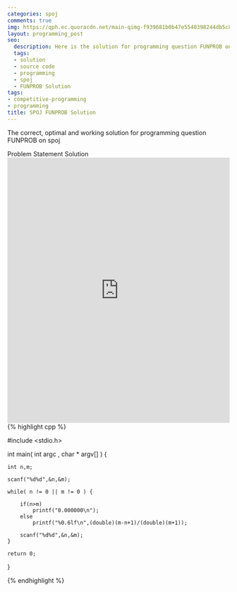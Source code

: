 ```yaml
---
categories: spoj
comments: true
img: https://qph.ec.quoracdn.net/main-qimg-f939681b0b47e5540398244db5c8966f?convert_to_webp=true
layout: programming_post
seo:
  description: Here is the solution for programming question FUNPROB on spoj
  tags:
  - solution
  - source code
  - programming
  - spoj
  - FUNPROB Solution
tags:
- competitive-programming
- programming
title: SPOJ FUNPROB Solution
---
```

The correct, optimal and working solution for programming question FUNPROB on spoj

<div class="ui secondary pointing large menu">
  <a class="grey item" data-tab="problem-statement">
    Problem Statement
  </a>
  <a class="active item grey" data-tab="solution">
    Solution
  </a>
</div>
<div class="ui bottom attached tab" data-tab="problem-statement">
    <iframe src="http://www.spoj.com/problems/FUNPROB/" width="100%" height="600px" style="overflow: scroll; border: none;"></iframe>
</div>
<div class="ui bottom attached active tab" data-tab="solution">
{% highlight cpp %}

#include <stdio.h>

int main( int argc , char * argv[] ) {

	int n,m;

	scanf("%d%d",&n,&m);

	while( n != 0 || m != 0 ) {

		if(n>m)
			printf("0.000000\n");
		else
			printf("%0.6lf\n",(double)(m-n+1)/(double)(m+1));
	
		scanf("%d%d",&n,&m);
	}

	return 0;
}


{% endhighlight %}
</div>

